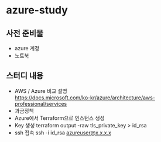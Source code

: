 # azure-study

## 사전 준비물
- azure 계정
- 노트북 

## 스터디 내용
- AWS / Azure 비교 설명  
https://docs.microsoft.com/ko-kr/azure/architecture/aws-professional/services
- 과금정책 
- Azure에서 Terraform으로 인스턴스 생성 
- Key 생성 terraform output -raw tls_private_key > id_rsa
- ssh 접속 ssh -i id_rsa azureuser@x.x.x.x 


